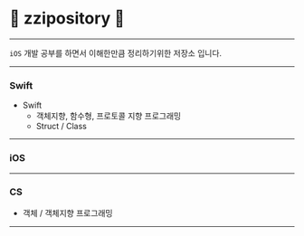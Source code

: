 # :fox_face: zzipository :fox_face:
---
`iOS` 개발 공부를 하면서 이해한만큼 정리하기위한 저장소 입니다. 

***

### Swift
- Swift
    - 객체지향, 함수형, 프로토콜 지향 프로그래밍
    - Struct / Class
---
### iOS

---
### CS
 - 객체 / 객체지향 프로그래밍

---
